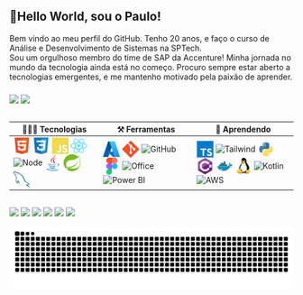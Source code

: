 ## 👋Hello World, sou o Paulo!
Bem vindo ao meu perfil do GitHub. Tenho 20 anos, e faço o curso de Análise e Desenvolvimento de Sistemas na SPTech. <br>
Sou um orgulhoso membro do time de SAP da Accenture! Minha jornada no mundo da tecnologia ainda está no começo. Procuro sempre estar aberto a tecnologias emergentes, e me mantenho motivado pela paixão de aprender.

###

<div style="display: block">
  <img height="180em" src="https://github-readme-stats.vercel.app/api?username=Paulo-Alvares&show_icons=true&theme=tokyonight&include_all_commits=true&count_private=true"/>
  <img height="180em" src="https://github-readme-stats.vercel.app/api/top-langs/?username=Paulo-Alvares&layout=compact&langs_count=7&theme=tokyonight"/>
</div>

##

| 👨🏽‍💻 Tecnologias | ⚒️ Ferramentas | 📕 Aprendendo |
|---------------------|----------------|---------------|
| <img align="center" alt="HTML" height="30" src="https://raw.githubusercontent.com/devicons/devicon/master/icons/html5/html5-original.svg"> <img align="center" alt="CSS" height="30" src="https://raw.githubusercontent.com/devicons/devicon/master/icons/css3/css3-original.svg"> <img align="center" alt="JavaScript" height="30" src="https://raw.githubusercontent.com/devicons/devicon/master/icons/javascript/javascript-plain.svg"> <img align="center" alt="React" height="30" src="https://raw.githubusercontent.com/devicons/devicon/master/icons/react/react-original.svg"> <img align="center" alt="Node" height="30" src="https://cdn.jsdelivr.net/gh/devicons/devicon/icons/nodejs/nodejs-original.svg"> <img align="center" alt="Java" height="30" src="https://raw.githubusercontent.com/devicons/devicon/master/icons/java/java-original.svg"> <img align="center" alt="SpringBoot" height="30" src="https://raw.githubusercontent.com/devicons/devicon/master/icons/spring/spring-original.svg"> <img align="center" alt="MySQL" height="30" src="https://raw.githubusercontent.com/devicons/devicon/master/icons/mysql/mysql-original.svg"> | <img align="center" alt="Azure" height="30" src="https://raw.githubusercontent.com/devicons/devicon/master/icons/azure/azure-original.svg"> <img align="center" alt="Git" height="30" src="https://raw.githubusercontent.com/devicons/devicon/master/icons/git/git-original.svg"> <img align="center" alt="GitHub" height="30" src="https://cdn-icons-png.flaticon.com/128/270/270798.png"> <img align="center" alt="Figma" height="30" src="https://raw.githubusercontent.com/devicons/devicon/master/icons/figma/figma-original.svg"> <img align="center" alt="Office" height="30" src="https://cdn-icons-png.flaticon.com/128/888/888867.png"> <img align="center" alt="Power BI" height="30" src="https://upload.wikimedia.org/wikipedia/commons/thumb/c/cf/New_Power_BI_Logo.svg/1024px-New_Power_BI_Logo.svg.png"> | <img align="center" alt="TypeScript" height="30" src="https://raw.githubusercontent.com/devicons/devicon/master/icons/typescript/typescript-plain.svg"> <img align="center" alt="Tailwind" height="30" src="https://cdn.jsdelivr.net/gh/devicons/devicon@latest/icons/tailwindcss/tailwindcss-original.svg"> <img align="center" alt="Python" height="30" src="https://raw.githubusercontent.com/devicons/devicon/master/icons/python/python-original.svg"> <img align="center" alt="C#" height="30" src="https://raw.githubusercontent.com/devicons/devicon/master/icons/csharp/csharp-original.svg"> <img align="center" alt="Docker" height="30" src="https://raw.githubusercontent.com/devicons/devicon/master/icons/docker/docker-original.svg"> <img align="center" alt="Linux" height="30" src="https://raw.githubusercontent.com/devicons/devicon/master/icons/linux/linux-original.svg"> <img align="center" alt="Kotlin" height="30" src="https://upload.wikimedia.org/wikipedia/commons/thumb/7/74/Kotlin_Icon.png/1024px-Kotlin_Icon.png"> <img align="center" alt="AWS" height="30" src="https://cdn.jsdelivr.net/gh/devicons/devicon@latest/icons/amazonwebservices/amazonwebservices-plain-wordmark.svg"> |



  ##
<div> 
  <a href = "mailto:pauloalvares66@gmail.com"><img src="https://img.shields.io/badge/Gmail-D14836?style=for-the-badge&logo=gmail&logoColor=white" target="_blank"></a>
  <a href="https://www.linkedin.com/in/paulo-alvares-10a5b9272/" target="_blank"><img src="https://img.shields.io/badge/-LinkedIn-%230077B5?style=for-the-badge&logo=linkedin&logoColor=white" target="_blank"></a> 
  <a href="https://www.instagram.com/paulo_10111/" target="_blank"><img src="https://img.shields.io/badge/-Instagram-%23E4405F?style=for-the-badge&logo=instagram&logoColor=white" target="_blank"></a>
  <a href="https://www.facebook.com/paulogabriel.alvares" target="_blank"><img src="https://img.shields.io/badge/Facebook-1877F2?style=for-the-badge&logo=facebook&logoColor=white" target="_blank"></a>
  <a href="https://codepen.io/Poulos-Alvares" target="_blank"><img src="https://img.shields.io/badge/Codepen-000000?style=for-the-badge&logo=codepen&logoColor=white" target="_blank"></a>
  <a href="https://codepen.io/Poulos-Alvares" target="_blank"><img src="	https://img.shields.io/badge/Discord-7289DA?style=for-the-badge&logo=discord&logoColor=white" target="_blank"></a>
</div>

![snake gif](https://github.com/Paulo-Alvares/Paulo-Alvares/blob/output/github-contribution-grid-snake-dark.svg)
